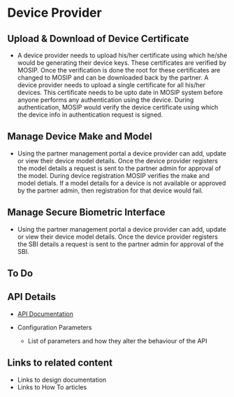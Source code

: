 
# Device Provider

## Upload & Download of Device Certificate
* A device provider needs to upload his/her certificate using which he/she would be generating their device keys. These certificates are verified by MOSIP. Once the verification is done the root for these certificates are changed to MOSIP and can be downloaded back by the partner.
A device provider needs to upload a single certificate for all his/her devices.
This certificate needs to be upto date in MOSIP system before anyone performs any authentication using the device. During authentication, MOSIP would verify the device certificate using which the device info in authentication request is signed.

## Manage Device Make and Model
* Using the partner management portal a device provider can add, update or view their device model details. Once the device provider registers the model details a request is sent to the partner admin for approval of the model.
During device registration MOSIP verifies the make and model detials. If a model details for a device is not available or approved by the partner admin, then registration for that device would fail.

## Manage Secure Biometric Interface
* Using the partner management portal a device provider can add, update or view their device model details. Once the device provider registers the SBI details a request is sent to the partner admin for approval of the SBI.


## To Do
## API Details
 * [API Documentation](https://nayakrounak.gitbook.io/mosip-docs/v/1.2.0/modules/operations/partner-management/PMS-API-Documentation.md)

* Configuration Parameters
    * List of parameters and how they alter the behaviour of the API

## Links to related content
* Links to design documentation
* Links to How To articles


